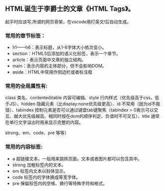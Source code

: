 ## HTML诞生于李爵士的文章《HTML Tags》。

起手时应该写<!DOCTYPE html>,所谓的网页骨架，在vscode用打英文!后自动生成。

### 常用的章节标签：
* h1——h6：表示标题，从1-6字体大小依次变小。
* section：HTML5后添加的语义化标签，表示一个章节。
* article：表示页面中文章的独立结构。
* main：表示内容的主体部分，但不会影响DOM。
* aside：HTML中常用作侧边栏或者标注框

### 常用的全局属性有:
class 类名、contenteditable 内容可编辑、style 行内样式（优先级高于css，低于JS）、hidden 隐藏元素（比display:none优先级更高）、id 不常用（因为id不报错）、tabindex 控制元素是否可以通过键盘tab键聚焦（tabindex = 0表示可以交互、越大优先级越高、相同时按在dom的顺序判定、负值时不可交互）、title 通常在单行文字溢出时用来显示完整的内容。

strong、em、code、pre 等等）

### 常用的内容标签:
* a 超链接文本，一般用来跳转页面，文本或者图片都可以包含其中。
* strong 加粗标签内的文本。
* em 标签内文本以斜体显示。
* code 标签内的字体换成等宽字体。
* pre 保留标签内的空格、换行等特殊字符和格式。
